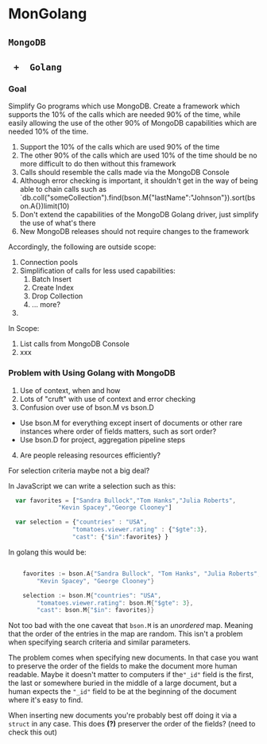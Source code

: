 # MonGolang
## `MongoDB`
## ` +  Golang`

### Goal

Simplify Go programs which use MongoDB.
Create a framework which supports the 10% of the calls which are needed 90% of the time, while easily allowing the use of the other 90% of MongoDB capabilities which are needed 10% of the time.

1. Support the 10% of the calls which are used 90% of the time
2. The other 90% of the calls which are used 10% of the time should be no more difficult to do then without this framework
3. Calls should resemble the calls made via the MongoDB Console
4. Although error checking is important, it shouldn't get in the way of being able to chain calls such as `db.coll("someCollection").find(bson.M{"lastName":"Johnson"}).sort(bson.A{})limit(10)
6. Don't extend the capabilities of the MongoDB Golang driver, just simplify the use of what's there
7. New MongoDB releases should not require changes to the framework

Accordingly, the following are outside scope:
1. Connection pools
2. Simplification of calls for less used capabilities:
   1. Batch Insert
   2. Create Index
   3. Drop Collection
   4. ... more?
3. 


In Scope:
1. List calls from MongoDB Console
2. xxx


### Problem with Using Golang with MongoDB

1. Use of context, when and how
2. Lots of "cruft" with use of context and error checking
3. Confusion over use of bson.M vs bson.D
  * Use bson.M for everything except insert of documents or other rare instances where order of fields matters, such as sort order?
  * Use bson.D for project, aggregation pipeline steps

4. Are people releasing resources efficiently?

For selection criteria maybe not a big deal?

In JavaScript we can write a selection such as this:


```javascript
  var favorites = ["Sandra Bullock","Tom Hanks","Julia Roberts",
              "Kevin Spacey","George Clooney"]

  var selection = {"countries" : "USA",
                  "tomatoes.viewer.rating" : {"$gte":3},
                  "cast": {"$in":favorites} }

```

In golang this would be:

```go

	favorites := bson.A{"Sandra Bullock", "Tom Hanks", "Julia Roberts",
		"Kevin Spacey", "George Clooney"}

	selection := bson.M{"countries": "USA",
		"tomatoes.viewer.rating": bson.M{"$gte": 3},
		"cast": bson.M{"$in": favorites}}

```

Not too bad with the one caveat that `bson.M` is an *unordered* map. Meaning that the order of the entries in the map are random. This isn't a problem when specifying search criteria and similar parameters. 

The problem comes when specifying new documents. In that case you want to preserve the order of the fields to make the document more human readable. Maybe it doesn't matter to computers if the`"_id"` field is the first, the last or somewhere buried in the middle of a large document, but a human expects the `"_id"` field to be at the beginning of the document where it's easy to find.

When inserting new documents you're probably best off doing it via a `struct` in any case. This does **(?)** preserver the order of the fields? (need to check this out)
